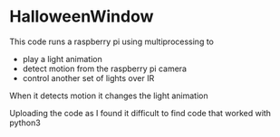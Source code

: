 # HalloweenWindow
This code runs a raspberry pi using multiprocessing to 
- play a light animation
- detect motion from the raspberry pi camera
- control another set of lights over IR

When it detects motion it changes the light animation

Uploading the code as I found it difficult to find code that worked with python3
